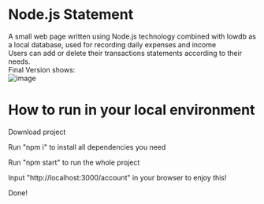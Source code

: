 # Node.js Statement
A small web page written using Node.js technology combined with lowdb as a local database, used for recording daily expenses and income  
Users can add or delete their transactions statements according to their needs.    
Final Version shows:  
![image](https://github.com/Insomnia2331/accounts/assets/103230242/d3c10436-5307-4544-928d-0bec4df5f58e)  


# How to run in your local environment  
Download project  

Run "npm i" to install all dependencies you need   

Run "npm start" to run the whole project  

Input "http://localhost:3000/account" in your browser to enjoy this!  

Done!

